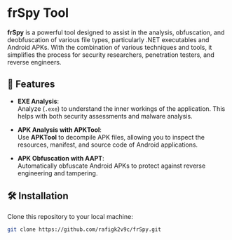 # frSpy Tool

**frSpy** is a powerful tool designed to assist in the analysis, obfuscation, and deobfuscation of various file types, particularly .NET executables and Android APKs. With the combination of various techniques and tools, it simplifies the process for security researchers, penetration testers, and reverse engineers.

## 🚀 Features

- **EXE Analysis**:  
  Analyze (`.exe`) to understand the inner workings of the application. This helps with both security assessments and malware analysis.

- **APK Analysis with APKTool**:  
  Use **APKTool** to decompile APK files, allowing you to inspect the resources, manifest, and source code of Android applications.

- **APK Obfuscation with AAPT**:  
  Automatically obfuscate Android APKs to protect against reverse engineering and tampering.

## 🛠️ Installation

Clone this repository to your local machine:

```bash
git clone https://github.com/rafigk2v9c/frSpy.git
